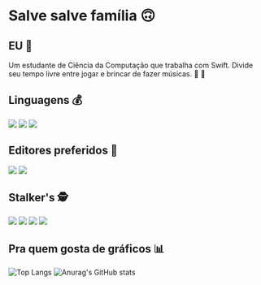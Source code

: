 
# Salve salve família 🙃
## EU :underage:
Um estudante de Ciência da Computação que trabalha com Swift. Divide seu tempo livre entre jogar e brincar de fazer músicas. :space_invader: :musical_note:


## Linguagens :moneybag:

<img src="https://img.shields.io/badge/Swift-FA7343?style=for-the-badge&logo=swift&logoColor=white"/> <img src="https://img.shields.io/badge/C-00599C?style=for-the-badge&logo=c&logoColor=white"/> <img src="https://img.shields.io/badge/Python-FFD43B?style=for-the-badge&logo=python&logoColor=darkgreen"/>


## Editores preferidos :memo:
<img src="https://img.shields.io/badge/Xcode-007ACC?style=for-the-badge&logo=Xcode&logoColor=white" /> <img src="https://img.shields.io/badge/Visual_Studio_Code-0078D4?style=for-the-badge&logo=visual%20studio%20code&logoColor=white" />

## Stalker's :detective:
<a href="https://www.bandlab.com/gustavoyamauchi" target="_blank"><img src="https://img.shields.io/badge/BandLab-f12c18?style=for-the-badge&logo=bandlab&logoColor=white"/></a> 
<a href="https://www.instagram.com/gu_yamauchi/" target="_blank"><img src="https://img.shields.io/badge/Instagram-E4405F?style=for-the-badge&logo=instagram&logoColor=white"/></a> 
<a href="https://www.linkedin.com/in/gustavo-yamauchi/" target="_blank"><img src="https://img.shields.io/badge/LinkedIn-0077B5?style=for-the-badge&logo=linkedin&logoColor=white"/></a> 
<a href="https://github.com/GustavoYamauchi" target="_blank"><img src="https://img.shields.io/badge/GitHub-100000?style=for-the-badge&logo=github&logoColor=white"/></a> 



## Pra quem gosta de gráficos :bar_chart:
![Top Langs](https://github-readme-stats.vercel.app/api/top-langs/?username=GustavoYamauchi&layout=default&theme=midnight-purple&include_all_commits=true&count_private=true)
![Anurag's GitHub stats](https://github-readme-stats.vercel.app/api?username=GustavoYamauchi&theme=midnight-purple&show_icons=true&include_all_commits=true&count_private=true)

<!--
**GustavoYamauchi/GustavoYamauchi** is a ✨ _special_ ✨ repository because its `README.md` (this file) appears on your GitHub profile.

Here are some ideas to get you started:

- 🔭 I’m currently working on ...
- 🌱 I’m currently learning ...
- 👯 I’m looking to collaborate on ...
- 🤔 I’m looking for help with ...
- 💬 Ask me about ...
- 📫 How to reach me: ...
- 😄 Pronouns: ...
- ⚡ Fun fact: ...
-->
